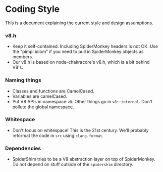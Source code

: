 Coding Style
===
This is a document explaining the current style and design assumptions.

### v8.h
* Keep it self-contained.  Including SpiderMonkey headers is not OK.  Use the "pimpl idiom" if you need to pull in SpiderMonkey objects as members.
* Our v8.h is based on node-chakracore's v8.h, which is a bit behind V8's.

### Naming things
* Classes and functions are CamelCased.
* Variables are camelCased.
* Put V8 APIs in namespace `v8`.  Other things go in `v8::internal`.  Don't pollute the global namespace.

### Whitespace
* Don't focus on whitespace!  This is the 21st century.  We'll probably reformat the code in `src` using `clang-format`.

### Dependencies
* SpiderShim tries to be a V8 abstraction layer on top of SpiderMonkey.  Do not depend on stuff outside of the `spidershim` directory.
